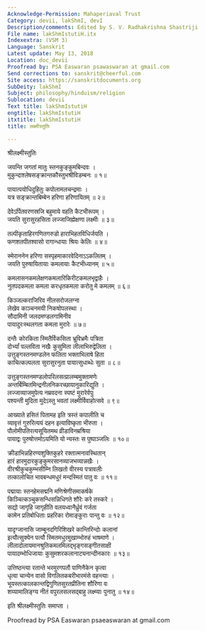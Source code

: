 ```yaml
---
Acknowledge-Permission: Mahaperiaval Trust
Category: devii, lakShmI, devI
Description/comments: Edited by S. V. Radhakrishna Shastriji
File name: lakShmIstutiH.itx
Indexextra: (VSM 3)
Language: Sanskrit
Latest update: May 13, 2018
Location: doc_devii
Proofread by: PSA Easwaran psawaswaran at gmail.com
Send corrections to: sanskrit@cheerful.com
Site access: https://sanskritdocuments.org
SubDeity: lakShmI
Subject: philosophy/hinduism/religion
Sublocation: devii
Text title: lakShmIstutiH
engtitle: lakShmIstutiH
itxtitle: lakShmIstutiH
title: लक्ष्मीस्तुतिः

---
```

  
 श्रीलक्ष्मीस्तुतिः   
  
जयन्ति जगतां मातुः स्तनकुङ्कुमबिन्दवः ।  
मुकुन्दाश्लेषसङ्क्रान्तकौस्तुभश्रीविडम्बनः ॥ १॥  
  
पायात्पयोधिदुहितुः कपोलामलचन्द्रमाः ।  
यत्र सङ्क्रान्तबिम्बेन हरिणा हरिणायितम् ॥ २॥  
  
देवेऽर्पितवरणस्रजि बहुमाये वहति कैटभीरूपम् ।  
जयति सुरासुरहसिता लज्जाजिह्मेक्षणा लक्ष्मीः ॥ ३॥  
  
तल्पीकृताहिरगणितगरुडो हाराभिहतविधिर्जयति ।  
फणशतपीतश्वासो रागान्धायाः श्रियः केलिः ॥ ४॥  
  
स्मेराननेन हरिणा सस्पृहमाकारवेदिनाऽऽकलितम् ।  
जयति पुरुषायितायाः कमलायाः कैटभीध्यानम् ॥ ५॥  
  
कमलासनकमलेक्षणकमलारिकिरीटकमलभृद्वाहैः ।  
नुतपदकमला कमला करधृतकमला करोतु मे कमलम् ॥ ६॥  
  
किञ्जल्कराजिरिव नीलसरोजलग्ना  
लेखेव काञ्चनमयी निकषोपलस्था ।  
सौदामिनी जलदमण्डलगामिनीव  
पायादुरःस्थलगता कमला मुरारेः ॥ ७॥  
  
दन्तैः कोरकिता स्मितैर्विकसिता भ्रूविभ्रमैः पत्रिता  
दोर्भ्यां पल्लविता नखैः कुसुमिता लीलाभिरुद्वेलिता ।  
उत्तुङ्गस्तनमण्डलेन फलिता भक्ताभिलाषे हिता  
काचित्कल्पलता सुरासुरनुता पायात्सुधाब्धेः सुता ॥ ८॥  
  
उत्तुङ्गस्तनमण्डलोपरिलसत्प्रालम्बमुक्तामणेः  
अन्तर्बिम्बितमिन्द्रनीलनिकरच्छायानुकारिद्युति ।  
लज्जाव्याजमुपेत्य नम्रवदना स्पष्टं मुरारेर्वपुः  
पश्यन्ती मुदिता मुदेऽस्तु भवतां लक्ष्मीर्विवाहोत्सवे ॥ ९॥  
  
आख्याते हसितं पितामह इति त्रस्तं कपालीति च  
व्यावृत्तं गुरुरित्ययं दहन इत्याविष्कृता भीरुता ।  
पौलोमीपतिरत्यसूयितमथ व्रीडाविनम्रश्रिया  
पायाद्वः पुरुषोत्तमोऽयमिति यो न्यस्तः स पुष्पाञ्जलिः ॥ १०॥  
  
क्रीडाभिन्नहिरण्यशुक्तिकुहरे रक्तात्मनावस्थितान्  
हारं हारमुदारकुङ्कुमरसानव्याजभव्यान्नखैः ।  
वीरश्रीकुचकुम्भसीम्नि लिखतो वीरस्य पत्रावलीः  
तत्कालोचित भावबन्धमधुरं मन्दस्मितं पातु वः ॥ ११॥  
  
पद्मायाः स्तनहेमसद्मनि मणिश्रेणीसमाकर्षके  
किञ्चित्कञ्चुकसन्धिसन्निधिगते शौरेः करे तस्करे ।  
सद्यो जागृहि जागृहीति वलयध्वानैर्ध्रुवं गर्जता  
कामेन प्रतिबोधिताः प्रहरिका रोमाङ्कुराः पान्तु वः ॥ १२॥  
  
यादृग्जानासि जाम्बूनदगिरिशिखरे कान्तिरिन्दोः कलानां  
इत्यौत्सुक्येन पत्यौ स्मितमधुरमुखाम्भोरुहं भाषमाणे ।  
लीलादोलायमानश्रुतिकमलमिलद्भृङ्गसङ्गीतसाक्षी  
पायादम्भोधिजायाः कुसुमशरकलानाट्यनान्दीनकारः ॥ १३॥  
  
उत्तिष्ठन्त्या  रतान्ते भरमुरगपतौ पाणिनैकेन कृत्वा  
धृत्वा चान्येन वासो विगलितकबरीभारमंसे वहन्त्याः ।  
भूयस्तत्कालकान्तद्विगुणितसुरतप्रीतिना शौरिणा वः  
शय्यामालिङ्ग्य नीतं वपुरलसलसद्बाहु लक्ष्म्याः पुनातु ॥ १४॥  
  
इति श्रीलक्ष्मीस्तुतिः समाप्ता ।  
  
  
Proofread by PSA Easwaran psaeaswaran at gmail.com  
  
